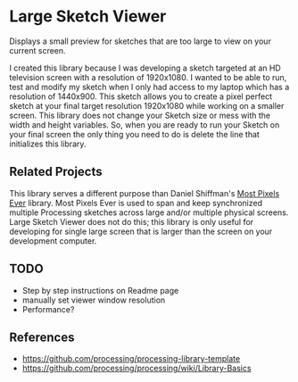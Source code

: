 # Large Sketch Viewer
Displays a small preview for sketches that are too large to view on your current screen.

I created this library because I was developing a sketch targeted at an HD television screen with a resolution of 1920x1080. I wanted to be able to run, test and modify my sketch when I only had access to my laptop which has a resolution of 1440x900. This sketch allows you to create a pixel perfect sketch at your final target resolution 1920x1080 while working on a smaller screen. This library does not change your Sketch size or mess with the width and height variables. So, when you are ready to run your Sketch on your final screen the only thing you need to do is delete the line that initializes this library.

## Related Projects
This library serves a different purpose than Daniel Shiffman's [Most Pixels Ever](https://github.com/shiffman/Most-Pixels-Ever-Processing) library. Most Pixels Ever is used to span and keep synchronized multiple Processing sketches across large and/or multiple physical screens. Large Sketch Viewer does not do this; this library is only useful for developing for single large screen that is larger than the screen on your development computer.   

## TODO
 * Step by step instructions on Readme page
 * manually set viewer window resolution
 * Performance?

## References
 * <https://github.com/processing/processing-library-template>
 * <https://github.com/processing/processing/wiki/Library-Basics>